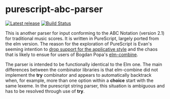 purescript-abc-parser
=====================

[![Latest release](http://img.shields.io/github/release/newlandsvalley/purescript-abc-parser.svg)](https://github.com/newlandsvalley/purescript-abc-parser/releases)
[![Build Status](https://travis-ci.org/newlandsvalley/purescript-abc-parser.svg?branch=master)](https://travis-ci.org/newlandsvalley/purescript-abc-parser)


This is another parser for input conforming to the ABC Notation (version 2.1) for traditional music scores. It is written in PureScript, largely ported from the elm version.  The reason for the exploration of PureScript is Evan's seeming intention to [drop support for the applicative style](https://groups.google.com/forum/#!topic/elm-dev/0AHSnDdkSkQ) and the chaos that is likely to ensue for users of Bogdan Popa's [elm-combine](https://github.com/Bogdanp/elm-combine).

The parser is intended to be functionally identical to the Elm one. The main differences between the combinator libraries is that elm-combine did not implement the __try__ combinator and appears to automatically backtrack when, for example, more than one option within a __choice__ start with the same lexeme.  In the purescript string parser, this situation is ambiguous and has to be resolved through use of __try__.

